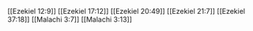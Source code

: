 [[Ezekiel 12:9]]
[[Ezekiel 17:12]]
[[Ezekiel 20:49]]
[[Ezekiel 21:7]]
[[Ezekiel 37:18]]
[[Malachi 3:7]]
[[Malachi 3:13]]
